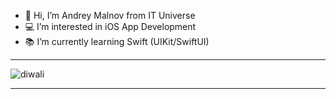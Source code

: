 - 👋 Hi, I’m Andrey Malnov from IT Universe
- 💻 I’m interested in iOS App Development
- 📚 I’m currently learning Swift (UIKit/SwiftUI)
---
![diwali](https://user-images.githubusercontent.com/29888750/152650538-fea20ce0-0c1e-40a3-9660-0c4411390a98.gif)

---
<!---
mk-salon/mk-salon is a ✨ special ✨ repository because its `README.md` (this file) appears on your GitHub profile.
You can click the Preview link to take a look at your changes.
--->








